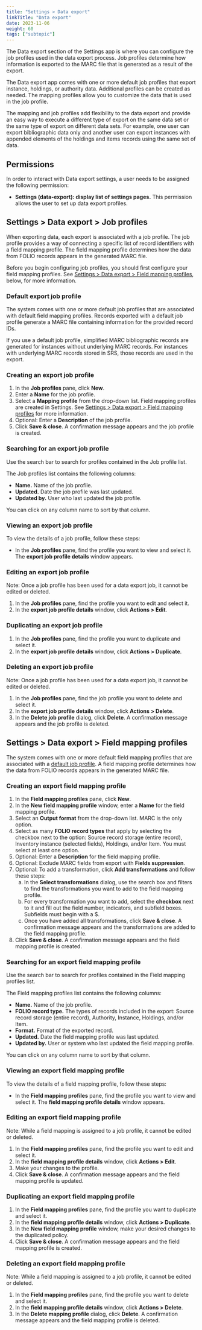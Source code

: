 ```yaml
---
title: "Settings > Data export"
linkTitle: "Data export"
date: 2023-11-06
weight: 60
tags: ["subtopic"]   
---
```


The Data export section of the Settings app is where you can configure the job profiles used in the data export process. Job profiles determine how information is exported to the MARC file that is generated as a result of the export.

The Data export app comes with one or more default job profiles that export instance, holdings, or authority data. Additional profiles can be created as needed. The mapping profiles allow you to customize the data that is used in the job profile.

The mapping and job profiles add flexibility to the data export and provide an easy way to execute a different type of export on the same data set or the same type of export on different data sets.  For example, one user can export bibliographic data only and another user can export instances with appended elements of the holdings and items records using the same set of data.

## Permissions

In order to interact with Data export settings, a user needs to be assigned the following permission:

-   **Settings (data-export): display list of settings pages.** This permission allows the user to set up data export profiles.

## Settings \> Data export \> Job profiles

When exporting data, each export is associated with a job profile. The job profile provides a way of connecting a specific list of record identifiers with a field mapping profile. The field mapping profile determines how the data from FOLIO records appears in the generated MARC file.

Before you begin configuring job profiles, you should first configure your field mapping profiles. See [Settings \> Data export \> Field mapping profiles](#settings--data-export--field-mapping-profiles), below, for more information.

### Default export job profile

The system comes with one or more default job profiles that are associated with default field mapping profiles. Records exported with a default job profile generate a MARC file containing information for the provided record IDs. 

If you use a default job profile, simplified MARC bibliographic records are generated for instances without underlying MARC records. For instances with underlying MARC records stored in SRS, those records are used in the export.

### Creating an export job profile

1.  In the **Job profiles** pane, click **New**.
2.  Enter a **Name** for the job profile.
3.  Select a **Mapping profile** from the drop-down list. Field mapping profiles are created in Settings. See [Settings \> Data export \> Field mapping profiles](#settings--data-export--field-mapping-profiles) for more information.
4.  Optional: Enter a **Description** of the job profile.
5.  Click **Save & close**. A confirmation message appears and the job profile is created.

### Searching for an export job profile

Use the search bar to search for profiles contained in the Job profile list. 

The Job profiles list contains the following columns:

-   **Name.** Name of the job profile.
-   **Updated.** Date the job profile was last updated.
-   **Updated by.** User who last updated the job profile.

You can click on any column name to sort by that column.

### Viewing an export job profile

To view the details of a job profile, follow these steps:

-   In the **Job profiles** pane, find the profile you want to view and select it. The **export job profile details** window appears.

### Editing an export job profile

Note: Once a job profile has been used for a data export job, it cannot be edited or deleted.

1.  In the **Job profiles** pane, find the profile you want to edit and select it.
2.  In the **export job profile details** window, click **Actions \> Edit**.

### Duplicating an export job profile

1.  In the **Job profiles** pane, find the profile you want to duplicate and select it.
2.  In the **export job profile details** window, click **Actions \> Duplicate**.

### Deleting an export job profile

Note: Once a job profile has been used for a data export job, it cannot be edited or deleted.

1.  In the **Job profiles** pane, find the job profile you want to delete and select it.
2.  In the **export job profile details** window, click **Actions \> Delete**.
3.  In the **Delete job profile** dialog, click **Delete**. A confirmation message appears and the job profile is deleted.

## Settings \> Data export \> Field mapping profiles

The system comes with one or more default field mapping profiles that are associated with a [default job profile](#default-export-job-profile). A field mapping profile determines how the data from FOLIO records appears in the generated MARC file.

### Creating an export field mapping profile

1.  In the **Field mapping profiles** pane, click **New**.
2.  In the **New field mapping profile** window, enter a **Name** for the field mapping profile.
3.  Select an **Output format** from the drop-down list. MARC is the only option.
4.  Select as many **FOLIO record types** that apply by selecting the checkbox next to the option: Source record storage (entire record), Inventory instance (selected fields), Holdings, and/or Item. You must select at least one option.
5.  Optional: Enter a **Description** for the field mapping profile.
6.  Optional: Exclude MARC fields from export with **Fields suppression**.
7.  Optional: To add a transformation, click **Add transformations** and follow these steps:
    <ol type="a">
      <li>In the <strong>Select transformations</strong> dialog, use the search box and filters to find the transformations you want to add to the field mapping profile.</li>
      <li>For every transformation you want to add, select the <strong>checkbox</strong> next to it and fill out the field number, indicators, and subfield boxes. Subfields must begin with a $.</li>
      <li>Once you have added all transformations, click <strong>Save & close</strong>. A confirmation message appears and the transformations are added to the field mapping profile.</li>
    </ol>
8.  Click **Save & close**. A confirmation message appears and the field mapping profile is created.

### Searching for an export field mapping profile

Use the search bar to search for profiles contained in the Field mapping profiles list. 

The Field mapping profiles list contains the following columns:

-   **Name.** Name of the job profile.
-   **FOLIO record type.** The types of records included in the export: Source record storage (entire record), Authority, Instance, Holdings, and/or Item.
-   **Format.** Format of the exported record.
-   **Updated.** Date the field mapping profile was last updated.
-   **Updated by.** User or system who last updated the field mapping profile.

You can click on any column name to sort by that column.

### Viewing an export field mapping profile

To view the details of a field mapping profile, follow these steps:

-   In the **Field mapping profiles** pane, find the profile you want to view and select it. The **field mapping profile details** window appears.

### Editing an export field mapping profile

Note: While a field mapping is assigned to a job profile, it cannot be edited or deleted.

1.  In the **Field mapping profiles** pane, find the profile you want to edit and select it.
2.  In the **field mapping profile details** window, click **Actions \> Edit**.
3.  Make your changes to the profile.
4.  Click **Save & close**. A confirmation message appears and the field mapping profile is updated.

### Duplicating an export field mapping profile

1.  In the **Field mapping profiles** pane, find the profile you want to duplicate and select it.
2.  In the **field mapping profile details** window, click **Actions \> Duplicate**.
3.  In the **New field mapping profile** window, make your desired changes to the duplicated policy.
4.  Click **Save & close**. A confirmation message appears and the field mapping profile is created.

### Deleting an export field mapping profile

Note: While a field mapping is assigned to a job profile, it cannot be edited or deleted.

1.  In the **Field mapping profiles** pane, find the profile you want to delete and select it.
2.  In the **field mapping profile details** window, click **Actions \> Delete**.
3.  In the **Delete mapping profile** dialog, click **Delete**. A confirmation message appears and the field mapping profile is deleted.

